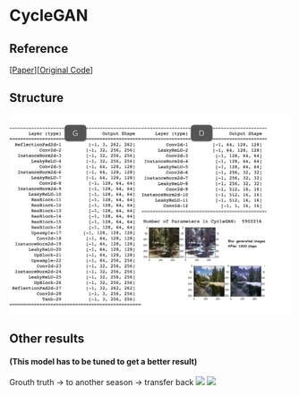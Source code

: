 # CycleGAN



## Reference 
[[Paper](https://arxiv.org/pdf/1703.10593.pdf)][[Original Code](https://github.com/junyanz/pytorch-CycleGAN-and-pix2pix)]

## Structure
![](https://github.com/ChihchengHsieh/CycelGAN/blob/master/img/CycleGAN.png)

## Other results 
#### (This model has to be tuned to get a better result)
Grouth truth -> to another season -> transfer back 
![](https://github.com/ChihchengHsieh/CycleGAN/blob/master/img/Screen%20Shot%202018-07-04%20at%205.51.44%20pm.png?raw=true)
![](https://github.com/ChihchengHsieh/CycleGAN/blob/master/img/CycleGAN_Step_1900.png?raw=true)




